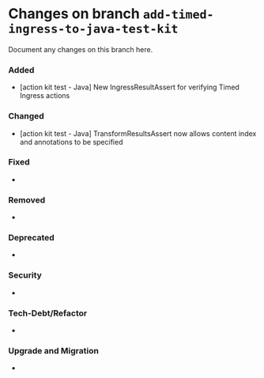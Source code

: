 # Changes on branch `add-timed-ingress-to-java-test-kit`
Document any changes on this branch here.
### Added
- [action kit test - Java] New IngressResultAssert for verifying Timed Ingress actions

### Changed
- [action kit test - Java] TransformResultsAssert now allows content index and annotations to be specified

### Fixed
- 

### Removed
- 

### Deprecated
- 

### Security
- 

### Tech-Debt/Refactor
- 

### Upgrade and Migration
- 
